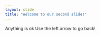 ```yaml
---
layout: slide
title: "Welcome to our second slide!"
---
```

Anything is ok
Use the left arrow to go back!
